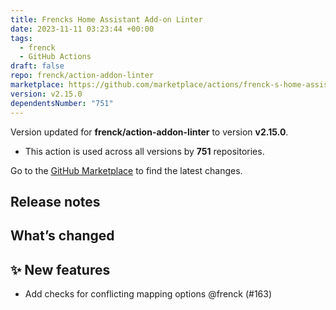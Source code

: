 ```yaml
---
title: Frencks Home Assistant Add-on Linter
date: 2023-11-11 03:23:44 +00:00
tags:
  - frenck
  - GitHub Actions
draft: false
repo: frenck/action-addon-linter
marketplace: https://github.com/marketplace/actions/frenck-s-home-assistant-add-on-linter
version: v2.15.0
dependentsNumber: "751"
---
```



Version updated for **frenck/action-addon-linter** to version **v2.15.0**.
- This action is used across all versions by **751** repositories.

Go to the [GitHub Marketplace](https://github.com/marketplace/actions/frenck-s-home-assistant-add-on-linter) to find the latest changes.

## Release notes

## What’s changed

## ✨ New features

- Add checks for conflicting mapping options @frenck (#163)

